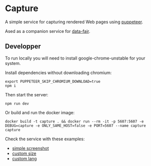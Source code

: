 # Capture

A simple service for capturing rendered Web pages using [puppeteer](https://github.com/GoogleChrome/puppeteer).

Ased as a companion service for [data-fair](https://koumoul-dev.github.io/data-fair/).

## Developper

To run locally you will need to install google-chrome-unstable for your system.

Install dependencies without downloading chromium:

    export PUPPETEER_SKIP_CHROMIUM_DOWNLOAD=true
    npm i

Then start the server:

    npm run dev

Or build and run the docker image:

    docker build -t capture . && docker run --rm -it -p 5607:5607 -e DEBUG=capture -e ONLY_SAME_HOST=false -e PORT=5607 --name capture capture

Check the service with these examples:

  - [simple screenshot](http://localhost:5607/api/v1/screenshot?target=http://localhost:5607/test/test1.html)
  - [custom size](http://localhost:5607/api/v1/screenshot?target=http://localhost:5607/test/test1.html&width=200&height=150)
  - [custom lang](http://localhost:5607/api/v1/screenshot?target=http://localhost:5607/test/test1.html&lang=en)

